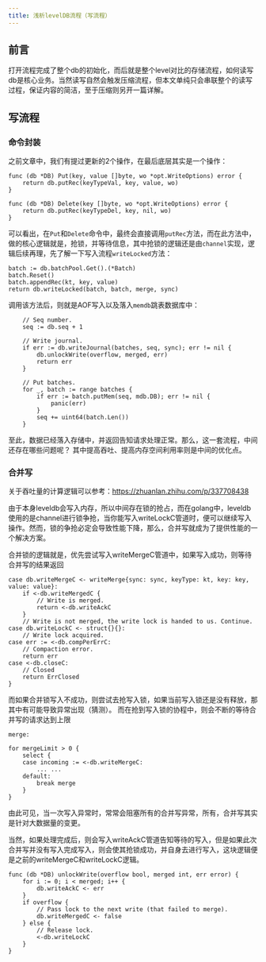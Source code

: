 ```yaml
---
title: 浅析levelDB流程（写流程）
---
```


## 前言

打开流程完成了整个db的初始化，而后就是整个level对比的存储流程，如何读写db是核心业务。当然读写自然会触发压缩流程，但本文单纯只会串联整个的读写过程，保证内容的简洁，至于压缩则另开一篇详解。


## 写流程

### 命令封装

之前文章中，我们有提过更新的2个操作，在最后底层其实是一个操作：

```
func (db *DB) Put(key, value []byte, wo *opt.WriteOptions) error {
	return db.putRec(keyTypeVal, key, value, wo)
}

func (db *DB) Delete(key []byte, wo *opt.WriteOptions) error {
	return db.putRec(keyTypeDel, key, nil, wo)
}
```

可以看出，在`Put`和`Delete`命令中，最终会直接调用`putRec`方法，而在此方法中，做的核心逻辑就是，抢锁，并等待信息，其中抢锁的逻辑还是由`channel`实现，逻辑后续再理，先了解一下写入流程`writeLocked`方法：
```
batch := db.batchPool.Get().(*Batch)
batch.Reset()
batch.appendRec(kt, key, value)
return db.writeLocked(batch, batch, merge, sync)
```
调用该方法后，则就是AOF写入以及落入`memdb`跳表数据库中：
```
	// Seq number.
	seq := db.seq + 1

	// Write journal.
	if err := db.writeJournal(batches, seq, sync); err != nil {
		db.unlockWrite(overflow, merged, err)
		return err
	}

	// Put batches.
	for _, batch := range batches {
		if err := batch.putMem(seq, mdb.DB); err != nil {
			panic(err)
		}
		seq += uint64(batch.Len())
	}
```
至此，数据已经落入存储中，并返回告知请求处理正常。那么，这一套流程，中间还存在哪些问题呢？
其中提高吞吐、提高内存空间利用率则是中间的优化点。

### 合并写

关于吞吐量的计算逻辑可以参考：https://zhuanlan.zhihu.com/p/337708438

由于本身leveldb会写入内存，所以中间存在锁的抢占，而在golang中，leveldb使用的是channel进行锁争抢，当你能写入writeLockC管道时，便可以继续写入操作。然而，锁的争抢必定会导致性能下降，那么，合并写就成为了提供性能的一个解决方案。

合并锁的逻辑就是，优先尝试写入writeMergeC管道中，如果写入成功，则等待合并写的结果返回
```
case db.writeMergeC <- writeMerge{sync: sync, keyType: kt, key: key, value: value}:
    if <-db.writeMergedC {
        // Write is merged.
        return <-db.writeAckC
    }
    // Write is not merged, the write lock is handed to us. Continue.
case db.writeLockC <- struct{}{}:
    // Write lock acquired.
case err := <-db.compPerErrC:
    // Compaction error.
    return err
case <-db.closeC:
    // Closed
    return ErrClosed
}
```
而如果合并锁写入不成功，则尝试去抢写入锁，如果当前写入锁还是没有释放，那其中有可能导致异常出现（猜测）。
而在抢到写入锁的协程中，则会不断的等待合并写的请求达到上限
```
merge: 

for mergeLimit > 0 {
    select {
    case incoming := <-db.writeMergeC:
        ... ...
    default:
        break merge
    }
}
```
由此可见，当一次写入异常时，常常会阻塞所有的合并写异常，所有，合并写其实是针对大数据量的变更。

当然，如果处理完成后，则会写入writeAckC管道告知等待的写入，但是如果此次合并写并没有写入完成写入，则会使其抢锁成功，并自身去进行写入，这块逻辑便是之前的writeMergeC和writeLockC逻辑。
```
func (db *DB) unlockWrite(overflow bool, merged int, err error) {
	for i := 0; i < merged; i++ {
		db.writeAckC <- err
	}
	if overflow {
		// Pass lock to the next write (that failed to merge).
		db.writeMergedC <- false
	} else {
		// Release lock.
		<-db.writeLockC
	}
}
```

